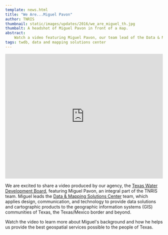 ```yaml
---
template: news.html
title: "We Are...Miguel Pavon"
author: TNRIS
thumbnail: static/images/updates/2016/we_are_miguel_th.jpg
thumbalt: A headshot of Miguel Pavon in front of a map.
abstract:
    Watch a video featuring Miguel Pavon, our team lead of the Data & Mapping Solutions Center. 
tags: twdb, data and mapping solutions center
---
```


<iframe width="100%" height="400" src="https://www.youtube.com/embed/6UGTSky0Bmo" frameborder="0" allowfullscreen></iframe>

We are excited to share a video produced by our agency, the [Texas Water Development Board](http://www.twdb.texas.gov/), featuring Miguel Pavon, an integral part of the TNRIS team. Miguel leads the [Data & Mapping Solutions Center](maps-and-data/data-and-mapping-solutions) team, which applies design, communication, and technology to provide data solutions and cartographic products to the geographic information systems (GIS) communities of Texas, the Texas/Mexico border and beyond.

Watch the video to learn more about Miguel's background and how he helps us provide the best geospatial services possible to the people of Texas.

